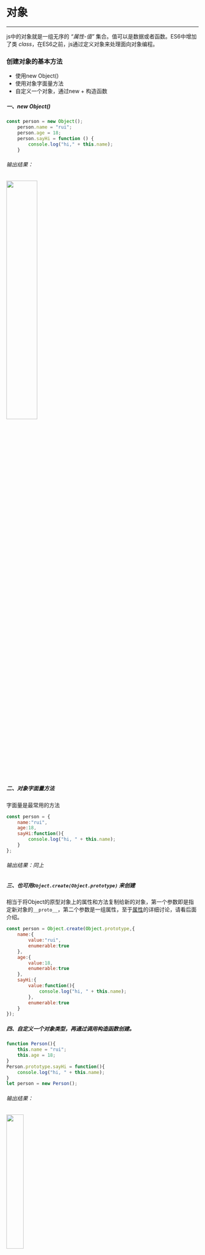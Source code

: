 # 对象
------
js中的对象就是一组无序的 *“属性-值”* 集合。值可以是数据或者函数。ES6中增加了类 *class*，在ES6之前，js通过定义对象来处理面向对象编程。

### 创建对象的基本方法
* 使用new Object()
* 使用对象字面量方法
* 自定义一个对象，通过new + 构造函数

##### 一、new Object()
```javascript
const person = new Object();
    person.name = "rui";
    person.age = 18;
    person.sayHi = function () {
        console.log("hi," + this.name);
    }
```
###### 输出结果：
<img src="./images/p_1.png" width="40%" height="auto" />

##### 二、对象字面量方法
字面量是最常用的方法
```javascript
const person = {
    name:"rui",
    age:18,
    sayHi:function(){
        console.log("hi, " + this.name);
    }
};
```
###### 输出结果：同上

##### 三、也可用`Object.create(Object.prototype)` 来创建
相当于将Object的原型对象上的属性和方法复制给新的对象，第一个参数即是指定新对象的`__proto__`，第二个参数是一组属性，至于[属性](###属性)的详细讨论，请看后面介绍。
```javascript
const person = Object.create(Object.prototype,{
    name:{
        value:"rui",
        enumerable:true
    },
    age:{
        value:18,
        enumerable:true
    },
    sayHi:{
        value:function(){
            console.log("hi, " + this.name);
        },
        enumerable:true
    }
});
```
##### 四、自定义一个对象类型，再通过调用构造函数创建。
```javascript
function Person(){
    this.name = "rui";
    this.age = 18;
}
Person.prototype.sayHi = function(){
    console.log("hi, " + this.name);
}
let person = new Person();
```
###### 输出结果：
<img src="./images/p_2.png" width="30%" height="auto" />

可以用ES6新增的Class替代
```javascript
class Person {
    constructor(){
        this.name =  "rui";
        this.age = 18;
    }
    sayHi(){ 
        console.log("hi, " + this.name);
    }
}
let person = new Person();
```
###### 输出结果：
<img src="./images/p_3.png" width="30%" height="auto" />

### 属性
对象的属性分为两类，`数据属性`和 `访问器属性`。

`数据属性`有4个特征

| 特性 | 描述  | 备注 |
| ----|----| ----|
|`[[Configurable]]` | 指属性是否可配置/操作 | 默认值为true，设置为false后，不能用`delete`删除该属性 |
| `[[Enumerable]]`  | 是否可枚举| 默认值为true，设置为false后，无法通过`for-in`遍历出来 |
| `[[Writable]]` | 是否可写    | 默认值为true |
|  `[[Value]]` | 属性的值        | |

`访问器属性`也有4个特征

| 特性 | 描述  | 备注 |
| ----|----| ----|
|`[[Configurable]]` | 指属性是否可配置/操作 | 默认值为true，设置为false后，不能用`delete`删除该属性 |
| `[[Enumerable]]`  | 是否可枚举| 默认值为true，设置为false后，无法通过`for-in`遍历出来 |
| `[[Get]]` | 返回属性值的方法    | 是函数 |
|  `[[Set]]` | 返回设置属性值的方法 | 是函数 |

定义|修改 以及 获取这些属性特性描述 的方法：

***例如：在obj上定义一个name数据属性***
```javascript
var obj = {};
Object.defineProperty(obj,"name",{
    configurable: true,
    enumerable: true,
    writable: true,
    value: "rui"
});
console.log(obj.name);
```
###### 输出结果：
<img src="./images/p_4.png" width="20%" height="auto" />

***获取name属性的特性描述***

```javascript
var des = Object.getOwnPropertyDescriptor(obj,"name");
console.log(des);
```
###### 输出结果：
<img src="./images/p_5.png" width="55%" height="auto" />

***例如：在obj上定义一个fullName访问器属性***
```javascript
var obj = {firstName:"Rui",lastName:"Lee"};
Object.defineProperty(obj,"fullName",{
    configurable: true,
    enumerable: true,
    get: function(){return `${this.lastName} ${this.firstName}`; },
    set: function(v){this.lastName = v.split(" ")[0];this.firstName = v.split(" ")[1]}
});
obj.fullName = "Liu Da"
console.log(obj.fullName);
```
###### 输出结果：
<img src="./images/p_6.png" width="35%" height="auto" />

***获取fullName属性的特性描述***
```javascript
var des = Object.getOwnPropertyDescriptor(obj,"fullName");
console.log(des);
```
###### 输出结果：
<img src="./images/p_7.png" width="50%" height="auto" />

##### 使用字面量定义访问器属性 和 在类中定义访问器属性

```javascript
var obj = {
    firstName:"Rui",
    lastName:"Lee",
    get fullName(){
        return `${this.lastName} ${this.firstName}`;
    },
    set fullName(v){
        this.lastName = v.split(" ")[0];
        this.firstName = v.split(" ")[1];
    }
};
console.log(obj.fullName);//Lee Rui

class Obj {
    constructor(){
        this.firstName = "Rui";
        this.lastName = "Lee";
    }
    get fullName(){
        return `${this.lastName} ${this.firstName}`;
    }
    set fullName(v){
        this.lastName = v.split(" ")[0];
        this.firstName = v.split(" ")[1];
    }
}
var oo = new Obj();
console.log(oo.fullName);//Lee Rui
```


[返回顶端](#对象) [返回目录](../README.md)